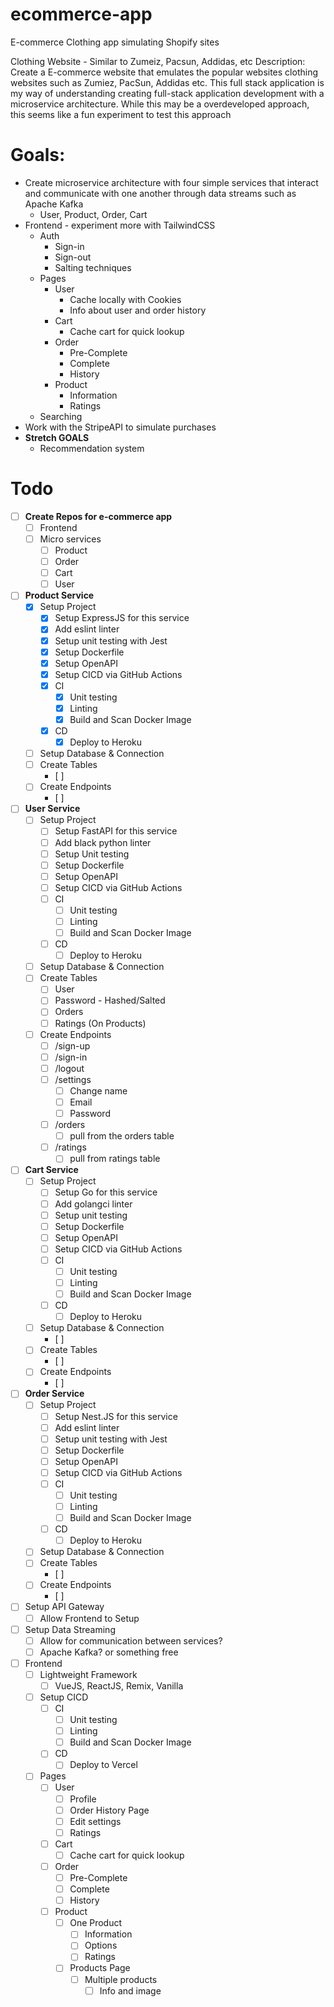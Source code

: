 # ecommerce-app
E-commerce Clothing app simulating Shopify sites 

Clothing Website - Similar to Zumeiz, Pacsun, Addidas, etc
Description: Create a E-commerce website that emulates the popular websites clothing websites such as Zumiez, PacSun, Addidas etc. This full stack application is my way of understanding creating full-stack application development with a microservice architecture. While this may be a overdeveloped approach, this seems like a fun experiment to test this approach

# Goals:
- Create microservice architecture with four simple services that interact and communicate with one another through data streams such as Apache Kafka
	- User, Product, Order, Cart
- Frontend - experiment more with TailwindCSS
	- Auth
		- Sign-in
		- Sign-out
		- Salting techniques
	- Pages
		- User
			- Cache locally with Cookies
			- Info about user and order history
		- Cart
			- Cache cart for quick lookup
		- Order
			- Pre-Complete
			- Complete
			- History
		- Product
			- Information
			- Ratings
	- Searching
- Work with the StripeAPI to simulate purchases
- **Stretch GOALS**
	- Recommendation system

# Todo
- [ ] **Create Repos for e-commerce app**
	- [ ] Frontend
	- [ ] Micro services
		- [ ] Product
		- [ ] Order
		- [ ] Cart
		- [ ] User
- [ ] **Product Service**
	- [x]  Setup Project
		- [x] Setup ExpressJS for this service
		- [x] Add eslint linter
		- [x] Setup unit testing with Jest
		- [x] Setup Dockerfile
		- [x]  Setup OpenAPI
		- [x] Setup CICD via GitHub Actions
		- [x] CI
			- [x] Unit testing
			- [x] Linting
			- [x] Build and Scan Docker Image
		- [x] CD
			- [x] Deploy to Heroku
	- [ ] Setup Database & Connection
	- [ ] Create Tables
		- [ ] 
	- [ ] Create Endpoints
		- [ ] 
- [ ] **User Service**
	- [ ] Setup Project
		- [ ] Setup FastAPI for this service
		- [ ] Add black python linter
		- [ ] Setup Unit testing
		- [ ] Setup Dockerfile
		- [ ]  Setup OpenAPI
		- [ ] Setup CICD via GitHub Actions
		- [ ] CI
			- [ ] Unit testing
			- [ ] Linting
			- [ ] Build and Scan Docker Image
		- [ ] CD
			- [ ] Deploy to Heroku
	- [ ] Setup Database & Connection
	- [ ] Create Tables
		- [ ] User
		- [ ] Password - Hashed/Salted
		- [ ] Orders
		- [ ] Ratings (On Products)
	- [ ] Create Endpoints
		- [ ] /sign-up
		- [ ] /sign-in
		- [ ] /logout
		- [ ] /settings
			- [ ] Change name
			- [ ] Email
			- [ ] Password
		- [ ] /orders
			- [ ] pull from the orders table
		- [ ] /ratings
			- [ ] pull from ratings table
- [ ] **Cart Service**
	- [ ]   Setup Project
		- [ ] Setup Go for this service
		- [ ] Add golangci linter
		- [ ] Setup unit testing
		- [ ] Setup Dockerfile
		- [ ]  Setup OpenAPI
		- [ ] Setup CICD via GitHub Actions
		- [ ] CI
			- [ ] Unit testing
			- [ ] Linting
			- [ ] Build and Scan Docker Image
		- [ ] CD
			- [ ] Deploy to Heroku
	- [ ] Setup Database & Connection
		- [ ] 
	- [ ] Create Tables
		- [ ] 
	- [ ] Create Endpoints
		- [ ] 
- [ ] **Order Service**
	- [ ]   Setup Project
		- [ ] Setup Nest.JS for this service
		- [ ] Add eslint linter
		- [ ] Setup unit testing with Jest
		- [ ] Setup Dockerfile
		- [ ]  Setup OpenAPI
		- [ ] Setup CICD via GitHub Actions
		- [ ] CI
			- [ ] Unit testing
			- [ ] Linting
			- [ ] Build and Scan Docker Image
		- [ ] CD
			- [ ] Deploy to Heroku
	- [ ] Setup Database & Connection
	- [ ] Create Tables
		- [ ] 
	- [ ] Create Endpoints
		- [ ] 
- [ ] Setup API Gateway
	- [ ] Allow Frontend to Setup
- [ ] Setup Data Streaming
	- [ ] Allow for communication between services?
	- [ ] Apache Kafka? or something free
- [ ] Frontend
	- [ ] Lightweight Framework
		- [ ] VueJS, ReactJS, Remix, Vanilla
	- [ ] Setup CICD
		- [ ]  CI
			- [ ] Unit testing
			- [ ] Linting
			- [ ] Build and Scan Docker Image
		- [ ] CD
			- [ ] Deploy to Vercel
	- [ ] Pages
		- [ ] User
			- [ ] Profile
			- [ ] Order History Page
			- [ ] Edit settings
			- [ ] Ratings
		- [ ] Cart
			- [ ] Cache cart for quick lookup
		- [ ] Order
			- [ ] Pre-Complete
			- [ ] Complete
			- [ ] History
		- [ ] Product
			- [ ] One Product
				- [ ] Information
				- [ ] Options
				- [ ] Ratings
			- [ ] Products Page
				- [ ] Multiple products
					- [ ] Info and image

